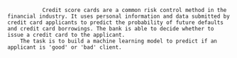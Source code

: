                Credit score cards are a common risk control method in the financial industry. It uses personal information and data submitted by credit card applicants to predict the probability of future defaults and credit card borrowings. The bank is able to decide whether to issue a credit card to the applicant.
		The task is to build a machine learning model to predict if an applicant is 'good' or 'bad' client. 

